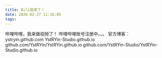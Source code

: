 ```yaml
---
title: Bili我来了！
date: 2020-02-27 11:16:05
tags:
---
```

哔哩哔哩，我来做视频了！
哔哩哔哩账号注册中。。。
官方博客：
ystryin.github.com
YstRYin-Studio.github.io
github.com/YstRYin/YstRYin.github.io
github.com/YstRYin-Studio/YstRYin-Studio.github.io
